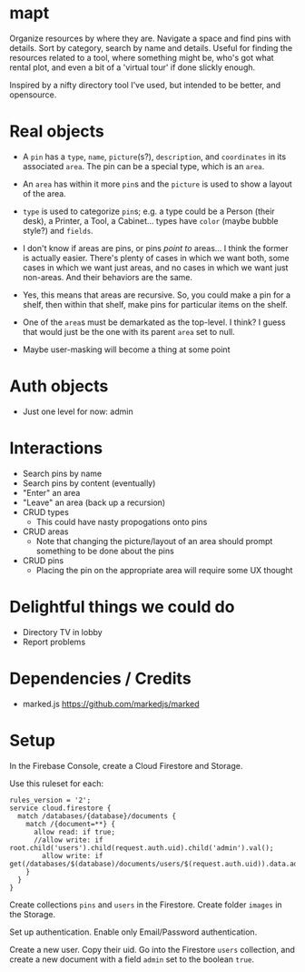 # mapt
Organize resources by where they are. Navigate a space and find pins with details. Sort by category, search by name and details. Useful for finding the resources related to a tool, where something might be, who's got what rental plot, and even a bit of a 'virtual tour' if done slickly enough.

Inspired by a nifty directory tool I've used, but intended to be better, and opensource.

# Real objects
- A `pin` has a `type`, `name`, `picture`(s?), `description`, and `coordinates` in its associated `area`. The pin can be a special type, which is an `area`.
- An `area` has within it more `pin`s and the `picture` is used to show a layout of the area.
- `type` is used to categorize `pin`s; e.g. a type could be a Person (their desk), a Printer, a Tool, a Cabinet... types have `color` (maybe bubble style?) and `fields`.
 
- I don't know if areas are pins, or pins _point to_ areas... I think the former is actually easier. There's plenty of cases in which we want both, some cases in which we want just areas, and no cases in which we want just non-areas. And their behaviors are the same.

- Yes, this means that areas are recursive. So, you could make a pin for a shelf, then within that shelf, make pins for particular items on the shelf.

- One of the `area`s must be demarkated as the top-level. I think? I guess that would just be the one with its parent `area` set to null.
- Maybe user-masking will become a thing at some point


# Auth objects
- Just one level for now: admin

# Interactions
- Search pins by name
- Search pins by content (eventually)
- "Enter" an area
- "Leave" an area (back up a recursion)
- CRUD types
  - This could have nasty propogations onto pins
- CRUD areas
  - Note that changing the picture/layout of an area should prompt something to be done about the pins
- CRUD pins
  - Placing the pin on the appropriate area will require some UX thought

# Delightful things we could do
- Directory TV in lobby
- Report problems

# Dependencies / Credits
- marked.js https://github.com/markedjs/marked

# Setup

In the Firebase Console, create a Cloud Firestore and Storage.

Use this ruleset for each:

```
rules_version = '2';
service cloud.firestore {
  match /databases/{database}/documents {
    match /{document=**} {
      allow read: if true;
      //allow write: if root.child('users').child(request.auth.uid).child('admin').val();
    	allow write: if get(/databases/$(database)/documents/users/$(request.auth.uid)).data.admin;
    }
  }
}
```

Create collections `pins` and `users` in the Firestore.
Create folder `images` in the Storage.

Set up authentication. Enable only Email/Password authentication.

Create a new user. Copy their uid. Go into the Firestore `users` collection, and create a new document with a field `admin` set to the boolean `true`.
